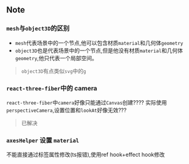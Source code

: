 ## Note

### `mesh`与`object3D`的区别

- `mesh`代表场景中的一个节点,他可以包含材质`material`和几何体`geometry`
- `object3D`也是代表场景中的一个节点,但是他没有材质`material`和几何体`geometry`,他只代表一个局部空间。

> `object3D`有点类似`svg`中的`g`

### `react-three-fiber`中的 camera

`react-three-fiber`中`camera`好像只能通过`Canvas`创建????
实际使用`perspectiveCamera`,设置位置和`lookAt`好像无效???

> 已解决

### `axesHelper` 设置 `material`

不能直接通过标签属性修改(ts报错),使用ref hook+effect hook修改
